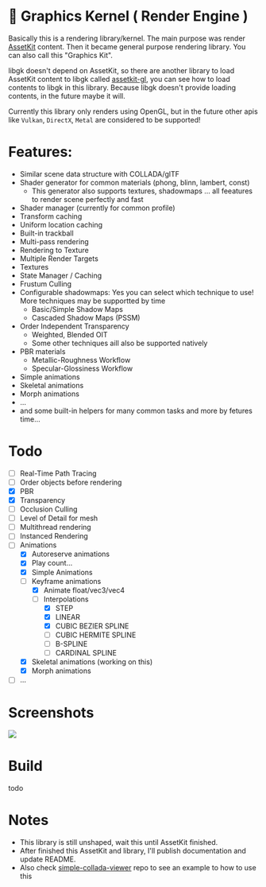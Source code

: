 # 🎥 Graphics Kernel ( Render Engine )

Basically this is a rendering library/kernel. The main purpose was render [AssetKit](https://github.com/recp/assetkit) content. Then it became general purpose rendering library. You can also call this "Graphics Kit".

libgk doesn't depend on AssetKit, so there are another library to load AssetKit content to libgk called [assetkit-gl](https://github.com/recp/assetkit-gl), you can see how to load contents to libgk in this library. Because libgk doesn't provide loading contents, in the future maybe it will.

Currently this library only renders using OpenGL, but in the future other apis like `Vulkan`, `DirectX`, `Metal` are considered to be supported! 

# Features:
- Similar scene data structure with COLLADA/glTF 
- Shader generator for common materials (phong, blinn, lambert, const) 
   - This generator also supports textures, shadowmaps ... all feeatures to render scene perfectly and fast
- Shader manager (currently for common profile)
- Transform caching
- Uniform location caching
- Built-in trackball
- Multi-pass rendering 
- Rendering to Texture
- Multiple Render Targets
- Textures
- State Manager / Caching
- Frustum Culling
- Configurable shadowmaps: Yes you can select which technique to use! More techniques may be supportted by time
   - Basic/Simple Shadow Maps
   - Cascaded Shadow Maps (PSSM)
- Order Independent Transparency
   - Weighted, Blended OIT
   - Some other techniques aill also be supported natively
- PBR materials
   - Metallic-Roughness Workflow
   - Specular-Glossiness Workflow
- Simple animations
- Skeletal animations
- Morph animations
- ... 
- and some built-in helpers for many common tasks and more by fetures time...

# Todo
- [ ] Real-Time Path Tracing
- [ ] Order objects before rendering
- [x] PBR
- [x] Transparency
- [ ] Occlusion Culling
- [ ] Level of Detail for mesh
- [ ] Multithread rendering
- [ ] Instanced Rendering
- [ ] Animations
  - [x] Autoreserve animations
  - [x] Play count...
  - [x] Simple Animations
  - [ ] Keyframe animations
    - [x] Animate float/vec3/vec4
    - [ ] Interpolations
       - [x] STEP
       - [x] LINEAR
       - [x] CUBIC BEZIER SPLINE
       - [ ] CUBIC HERMITE SPLINE
       - [ ] B-SPLINE
       - [ ] CARDINAL SPLINE
  - [x] Skeletal animations (working on this)
  - [x] Morph animations
- [ ] ... 
 
# Screenshots

![](DamagedHelmet_gltf.jpg)

# Build 
todo

# Notes
- This library is still unshaped, wait this until AssetKit finished. 
- After finished this AssetKit and library, I'll publish documentation and update README.
- Also check [simple-collada-viewer](https://github.com/recp/simple-collada-viewer) repo to see an example to how to use this
